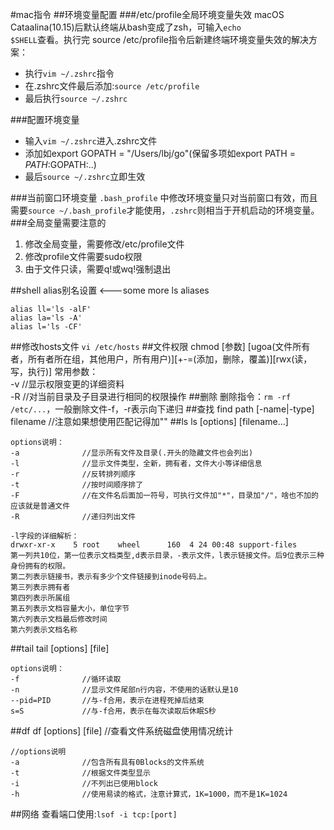 #mac指令
##环境变量配置
###/etc/profile全局环境变量失效
macOS Cataalina(10.15)后默认终端从bash变成了zsh，可输入<code>echo $SHELL</code>查看。执行完 source /etc/profile指令后新建终端环境变量失效的解决方案：

*  执行<code>vim ~/.zshrc</code>指令
*  在.zshrc文件最后添加:<code>source /etc/profile</code>
*  最后执行<code>source ~/.zshrc</code>

###配置环境变量
* 输入<code>vim ~/.zshrc</code>进入.zshrc文件
* 添加如export GOPATH = "/Users/lbj/go"(保留多项如export PATH = $PATH:$GOPATH:..)
* 最后<code>source ~/.zshrc</code>立即生效

###当前窗口环境变量
`.bash_profile` 中修改环境变量只对当前窗口有效，而且需要`source ~/.bash_profile`才能使用，`.zshrc`则相当于开机启动的环境变量。
###全局变量需要注意的
1. 修改全局变量，需要修改/etc/profile文件
2. 修改profile文件需要sudo权限
3. 由于文件只读，需要q!或wq!强制退出

##shell alias别名设置
<---some more ls aliases
```
alias ll='ls -alF'
alias la='ls -A'
alias l='ls -CF'
```
##修改hosts文件
<code>vi /etc/hosts</code>
##文件权限
chmod [参数] [ugoa(文件所有者，所有者所在组，其他用户，所有用户)][+-=(添加，删除，覆盖)][rwx(读，写，执行)]
常用参数：  
-v   //显示权限变更的详细资料  
-R  //对当前目录及子目录进行相同的权限操作
##删除
删除指令：`rm -rf /etc/...`，一般删除文件-f，-r表示向下递归
##查找
find path [-name|-type] filename			//注意如果想使用匹配记得加""
##ls
ls [options] [filename...]

```
options说明：
-a 				//显示所有文件及目录(.开头的隐藏文件也会列出)
-l				//显示文件类型，全新，拥有者，文件大小等详细信息
-r				//反转排列顺序
-t				//按时间顺序排了
-F				//在文件名后面加一符号，可执行文件加"*"，目录加"/"，啥也不加的应该就是普通文件
-R				//递归列出文件

-l字段的详细解析：
drwxr-xr-x    5 root    wheel      160  4 24 00:48 support-files
第一列共10位，第一位表示文档类型,d表示目录，-表示文件，l表示链接文件。后9位表示三种身份拥有的权限。
第二列表示链接书，表示有多少个文件链接到inode号码上。
第三列表示拥有者
第四列表示所属组
第五列表示文档容量大小，单位字节
第六列表示文档最后修改时间
第六列表示文档名称
```
##tail
tail [options] [file]

```
options说明：
-f 				//循环读取
-n				//显示文件尾部n行内容，不使用的话默认是10
--pid=PID		//与-f合用，表示在进程死掉后结束
s=S				//与-f合用，表示在每次读取后休眠S秒
```
##df
df [options] [file]			//查看文件系统磁盘使用情况统计

```
//options说明
-a				//包含所有具有0Blocks的文件系统
-t				//根据文件类型显示
-i				//不列出已使用block
-h				//使用易读的格式，注意计算式，1K=1000，而不是1K=1024
```
##网络
查看端口使用:`lsof -i tcp:[port]`
